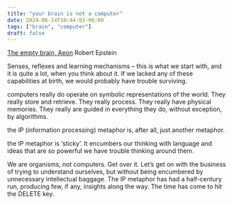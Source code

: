 ```yaml
---
title: "your brain is not a computer"
date: 2024-06-14T10:44:03-06:00
tags: ["brain", "computer"]
draft: false
---
```


[The empty brain, Aeon](https://aeon.co/essays/your-brain-does-not-process-information-and-it-is-not-a-computer)
Robert Epstein

Senses, reflexes and learning mechanisms – this is what we start with, and it is quite a lot, when you think about it. If we lacked any of these capabilities at birth, we would probably have trouble surviving.

computers really do operate on symbolic representations of the world. They really store and retrieve. They really process. They really have physical memories. They really are guided in everything they do, without exception, by algorithms.

the IP (information processing) metaphor is, after all, just another metaphor.

the IP metaphor is ‘sticky’. It encumbers our thinking with language and ideas that are so powerful we have trouble thinking around them.

We are organisms, not computers. Get over it. Let’s get on with the business of trying to understand ourselves, but without being encumbered by unnecessary intellectual baggage. The IP metaphor has had a half-century run, producing few, if any, insights along the way. The time has come to hit the DELETE key.
